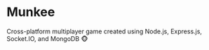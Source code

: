 # Munkee
Cross-platform multiplayer game created using Node.js, Express.js, Socket.IO, and MongoDB  🐵
